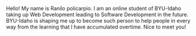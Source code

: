Hello! My name is Ranilo policarpio. I am an online student of BYU-Idaho taking up Web Development leading to Software Development in the future. BYU-Idaho is shaping me up to become such person to help people in every way from the learning that I have accumulated overtime. Nice to meet you!
